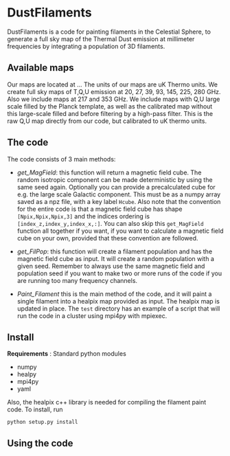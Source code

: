 DustFilaments
=====

DustFilaments is a code for painting filaments in the Celestial Sphere, to generate a full sky map of the Thermal Dust emission at millimeter frequencies by integrating a population of 3D filaments.

Available maps
--------------

Our maps are located at ...
The units of our maps are uK Thermo units.
We create full sky maps of T,Q,U emission at 20, 27, 39, 93, 145, 225, 280 GHz. Also we include maps at 217 and 353 GHz. We include maps with Q,U large scale filled by the Planck template, as well as the calibrated map without this large-scale filled and before filtering by a high-pass filter. This is the raw Q,U map directly from our code, but calibrated to uK thermo units. 

The code
--------

The code consists of 3 main methods:
* *get_MagField*: this function will return a magnetic field cube. The random isotropic component can be made deterministic by using the same seed again. Optionally you can provide a precalculated cube for e.g. the large scale Galactic component. This must be as a numpy array saved as a npz file, with a key label `Hcube`. Also note that the convention for the entire code is that a magnetic field cube has shape `[Npix,Npix,Npix,3]` and the indices ordering is `[index_z,index_y,index_x,:]`. You can also skip this `get_MagField` function all together if you want, if you want to calculate a magnetic field cube on your own, provided that these convention are followed. 

* *get_FilPop*: this function will create a filament population and has the magnetic field cube as input. It will create a random population with a given seed. Remember to always use the same magnetic field and population seed if you want to make two or more runs of the code if you are running too many frequency channels. 

* *Paint_Filament* this is the main method of the code, and it will paint a single filament into a healpix map provided as input. The healpix map is updated in place. The `test` directory has an example of a script that will run the code in a cluster using mpi4py with mpiexec.

Install
-------

**Requirements** : Standard python modules
* numpy
* healpy
* mpi4py
* yaml

Also, the healpix c++ library is needed for compiling the filament paint code.
To install, run 
```
python setup.py install
```

Using the code
--------------
